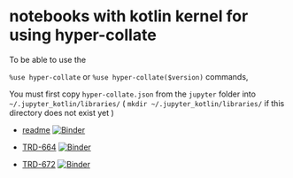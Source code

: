 # notebooks with kotlin kernel for using hyper-collate

To be able to use the 

`%use hyper-collate`
or
`%use hyper-collate($version)`
commands,

You must first copy `hyper-collate.json` from the `jupyter` folder into `~/.jupyter_kotlin/libraries/`
( `mkdir ~/.jupyter_kotlin/libraries/` if this directory does not exist yet )  

* [readme](https://github.com/HuygensING/hyper-collate/blob/develop/notebooks/hyper-collate-readme.ipynb)   [![Binder](https://mybinder.org/badge_logo.svg)](https://mybinder.org/v2/gh/HuygensING/hyper-collate/develop?filepath=notebooks%2Fhyper-collate-readme.ipynb)

* [TRD-664](https://github.com/HuygensING/hyper-collate/blob/develop/notebooks/trd-664.ipynb)   [![Binder](https://mybinder.org/badge_logo.svg)](https://mybinder.org/v2/gh/HuygensING/hyper-collate/develop?filepath=notebooks%2Ftrd-664.ipynb)

* [TRD-672](https://github.com/HuygensING/hyper-collate/blob/develop/notebooks/trd-672.ipynb)   [![Binder](https://mybinder.org/badge_logo.svg)](https://mybinder.org/v2/gh/HuygensING/hyper-collate/develop?filepath=notebooks%2Ftrd-672.ipynb)
